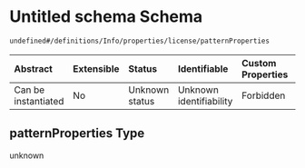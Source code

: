 # Untitled schema Schema

```txt
undefined#/definitions/Info/properties/license/patternProperties
```



| Abstract            | Extensible | Status         | Identifiable            | Custom Properties | Additional Properties | Access Restrictions | Defined In                                                                                    |
| :------------------ | :--------- | :------------- | :---------------------- | :---------------- | :-------------------- | :------------------ | :-------------------------------------------------------------------------------------------- |
| Can be instantiated | No         | Unknown status | Unknown identifiability | Forbidden         | Allowed               | none                | [test-external-defs.schema.json*](json/test-external-defs.schema.json "open original schema") |

## patternProperties Type

unknown
